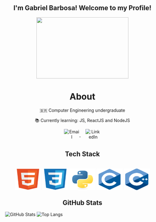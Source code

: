 <div align="center">
  <h2>I'm Gabriel Barbosa! Welcome to my Profile!</h2>
</div>
<div align="center">
  <img src="https://media.giphy.com/media/JoDhV5WdJjJWVf3KLS/giphy.gif" width="300px" height="200px">
</div>

<div align="center" style="display:inline_block">
  <h1>About</h1>
  <p>🇧🇷 Computer Engineering undergraduate</p>
  <p>📚 Currently learning: JS, ReactJS and NodeJS</p>
  <div>
    <a href="mailto:gabrielbarbosa1315@gmail.com">
      <img style="display: inline-block" align="center" height="40" width="50" src="https://upload.wikimedia.org/wikipedia/commons/thumb/7/7e/Gmail_icon_%282020%29.svg/512px-Gmail_icon_%282020%29.svg.png?20221017173631" target="_blank" alt="Email">
    </a>
    &nbsp;&nbsp;&nbsp; <!-- Adicione vários espaços aqui para criar um espaçamento -->
    <a href="https://www.linkedin.com/in/gabrieldnzz/" target="_blank">
      <img style="display: inline-block" align="center" height="40" width="50" src="https://upload.wikimedia.org/wikipedia/commons/thumb/8/81/LinkedIn_icon.svg/2048px-LinkedIn_icon.svg.png" target="_blank" alt="LinkedIn">
    </a>
  </div>
</div>

<div align="center">
  <h2>Tech Stack</h2>
</div>
<div style="display: inline_block" align="center"><br>
  <img align="center" alt="Gabriel-HTML" height="70" width="85" src="https://raw.githubusercontent.com/devicons/devicon/master/icons/html5/html5-original.svg">
  <img align="center" alt="Gabriel-CSS" height="70" width="85" src="https://raw.githubusercontent.com/devicons/devicon/master/icons/css3/css3-original.svg">
  <img align="center" alt="Gabriel-CPP" height="70" width="85" src="https://github.com/devicons/devicon/blob/master/icons/python/python-original.svg">
  <img align="center" alt="Gabriel-C" height="70" width="85" src="https://raw.githubusercontent.com/devicons/devicon/master/icons/c/c-original.svg">
  <img align="center" alt="Gabriel-CPP" height="70" width="85" src="https://raw.githubusercontent.com/devicons/devicon/master/icons/cplusplus/cplusplus-original.svg">
</div>
<div align="center">
  <h2>GitHub Stats</h2>
</div>
<div>
  <img src="https://github-readme-stats.vercel.app/api?username=GabrielDnz1&theme=yeblu&show_icons=true&hide_border=false&count_private=true" alt="GitHub Stats">
  <img src="https://github-readme-stats.vercel.app/api/top-langs/?username=GabrielDnz1&theme=yeblu&show_icons=true&hide_border=false&layout=compact" height="195" alt="Top Langs">
</div>

